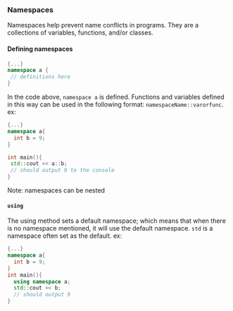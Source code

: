 ### Namespaces

Namespaces help prevent name conflicts in programs. They are a collections of variables, functions, and/or classes. 
#### Defining namespaces
```cpp
{...}
namespace a {
 // definitions here
}
```
In the code above, `namespace a` is defined. Functions and variables defined in this way can be used in the following format: `namespaceName::varorfunc`. ex:
```cpp
{...}
namespace a{
  int b = 9;
}

int main(){
 std::cout << a::b;
 // should output 9 to the console
}
```
Note: namespaces can be nested
#### `using`

The using method sets a default namespace; which means that when there is no namespace mentioned, it will use the default namespace. `std` is a namespace often set as the default. ex:
```cpp
{...}
namespace a{
  int b = 9;
}
int main(){
  using namespace a;
  std::cout << b;
  // should output 9
}
```
